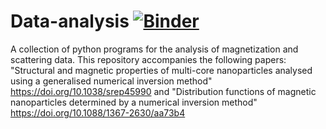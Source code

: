 # Data-analysis [![Binder](https://mybinder.org/badge_logo.svg)](https://mybinder.org/v2/gh/PBenderLux/Data-analysis/master)
A collection of python programs for the analysis of magnetization and scattering data.
This repository accompanies the following papers:
"Structural and magnetic properties of multi-core nanoparticles analysed using a generalised numerical inversion method" https://doi.org/10.1038/srep45990 and 
"Distribution functions of magnetic nanoparticles determined by a numerical inversion method" https://doi.org/10.1088/1367-2630/aa73b4
